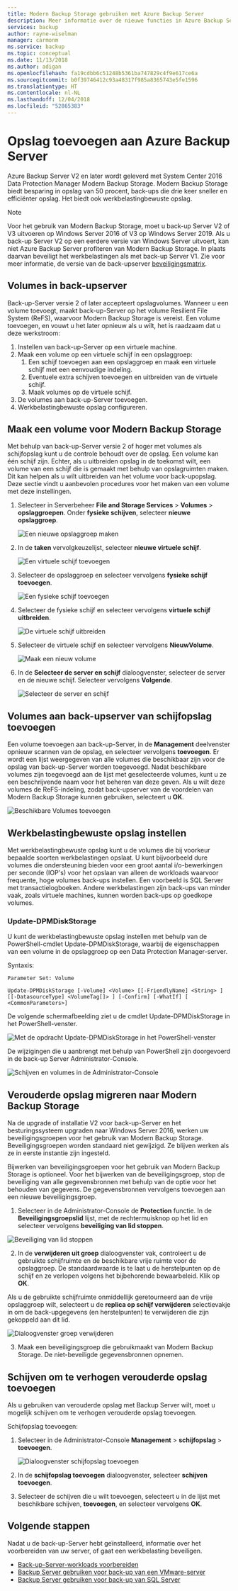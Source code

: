 ```yaml
---
title: Modern Backup Storage gebruiken met Azure Backup Server
description: Meer informatie over de nieuwe functies in Azure Backup Server. In dit artikel wordt beschreven hoe u uw back-up-Server-installatie een upgrade uitvoert.
services: backup
author: rayne-wiselman
manager: carmonm
ms.service: backup
ms.topic: conceptual
ms.date: 11/13/2018
ms.author: adigan
ms.openlocfilehash: fa19cdbb6c51248b5361ba747829c4f9e617ce6a
ms.sourcegitcommit: b0f39746412c93a48317f985a8365743e5fe1596
ms.translationtype: HT
ms.contentlocale: nl-NL
ms.lasthandoff: 12/04/2018
ms.locfileid: "52865383"
---
```

# <a name="add-storage-to-azure-backup-server"></a>Opslag toevoegen aan Azure Backup Server

Azure Backup Server V2 en later wordt geleverd met System Center 2016 Data Protection Manager Modern Backup Storage. Modern Backup Storage biedt besparing in opslag van 50 procent, back-ups die drie keer sneller en efficiënter opslag. Het biedt ook werkbelastingbewuste opslag.

> [!NOTE]
> Voor het gebruik van Modern Backup Storage, moet u back-up Server V2 of V3 uitvoeren op Windows Server 2016 of V3 op Windows Server 2019.
> Als u back-up Server V2 op een eerdere versie van Windows Server uitvoert, kan niet Azure Backup Server profiteren van Modern Backup Storage. In plaats daarvan beveiligt het werkbelastingen als met back-up Server V1. Zie voor meer informatie, de versie van de back-upserver [beveiligingsmatrix](backup-mabs-protection-matrix.md).

## <a name="volumes-in-backup-server"></a>Volumes in back-upserver

Back-up-Server versie 2 of later accepteert opslagvolumes. Wanneer u een volume toevoegt, maakt back-up-Server op het volume Resilient File System (ReFS), waarvoor Modern Backup Storage is vereist. Een volume toevoegen, en vouwt u het later opnieuw als u wilt, het is raadzaam dat u deze werkstroom:

1.  Instellen van back-up-Server op een virtuele machine.
2.  Maak een volume op een virtuele schijf in een opslaggroep:
    1.  Een schijf toevoegen aan een opslaggroep en maak een virtuele schijf met een eenvoudige indeling.
    2.  Eventuele extra schijven toevoegen en uitbreiden van de virtuele schijf.
    3.  Maak volumes op de virtuele schijf.
3.  De volumes aan back-up-Server toevoegen.
4.  Werkbelastingbewuste opslag configureren.

## <a name="create-a-volume-for-modern-backup-storage"></a>Maak een volume voor Modern Backup Storage

Met behulp van back-up-Server versie 2 of hoger met volumes als schijfopslag kunt u de controle behoudt over de opslag. Een volume kan één schijf zijn. Echter, als u uitbreiden opslag in de toekomst wilt, een volume van een schijf die is gemaakt met behulp van opslagruimten maken. Dit kan helpen als u wilt uitbreiden van het volume voor back-upopslag. Deze sectie vindt u aanbevolen procedures voor het maken van een volume met deze instellingen.

1. Selecteer in Serverbeheer **File and Storage Services** > **Volumes** > **opslaggroepen**. Onder **fysieke schijven**, selecteer **nieuwe opslaggroep**.

    ![Een nieuwe opslaggroep maken](./media/backup-mabs-add-storage/mabs-add-storage-1.png)

2. In de **taken** vervolgkeuzelijst, selecteer **nieuwe virtuele schijf**.

    ![Een virtuele schijf toevoegen](./media/backup-mabs-add-storage/mabs-add-storage-2.png)

3. Selecteer de opslaggroep en selecteer vervolgens **fysieke schijf toevoegen**.

    ![Een fysieke schijf toevoegen](./media/backup-mabs-add-storage/mabs-add-storage-3.png)

4. Selecteer de fysieke schijf en selecteer vervolgens **virtuele schijf uitbreiden**.

    ![De virtuele schijf uitbreiden](./media/backup-mabs-add-storage/mabs-add-storage-4.png)

5. Selecteer de virtuele schijf en selecteer vervolgens **NieuwVolume**.

    ![Maak een nieuw volume](./media/backup-mabs-add-storage/mabs-add-storage-5.png)

6. In de **Selecteer de server en schijf** dialoogvenster, selecteer de server en de nieuwe schijf. Selecteer vervolgens **Volgende**.

    ![Selecteer de server en schijf](./media/backup-mabs-add-storage/mabs-add-storage-6.png)

## <a name="add-volumes-to-backup-server-disk-storage"></a>Volumes aan back-upserver van schijfopslag toevoegen

Een volume toevoegen aan back-up-Server, in de **Management** deelvenster opnieuw scannen van de opslag, en selecteer vervolgens **toevoegen**. Er wordt een lijst weergegeven van alle volumes die beschikbaar zijn voor de opslag van back-up-Server worden toegevoegd. Nadat beschikbare volumes zijn toegevoegd aan de lijst met geselecteerde volumes, kunt u ze een beschrijvende naam voor het beheren van deze geven. Als u wilt deze volumes de ReFS-indeling, zodat back-upserver van de voordelen van Modern Backup Storage kunnen gebruiken, selecteert u **OK**.

![Beschikbare Volumes toevoegen](./media/backup-mabs-add-storage/mabs-add-storage-7.png)

## <a name="set-up-workload-aware-storage"></a>Werkbelastingbewuste opslag instellen

Met werkbelastingbewuste opslag kunt u de volumes die bij voorkeur bepaalde soorten werkbelastingen opslaat. U kunt bijvoorbeeld dure volumes die ondersteuning bieden voor een groot aantal i/o-bewerkingen per seconde (IOP's) voor het opslaan van alleen de workloads waarvoor frequente, hoge volumes back-ups instellen. Een voorbeeld is SQL Server met transactielogboeken. Andere werkbelastingen zijn back-ups van minder vaak, zoals virtuele machines, kunnen worden back-ups op goedkope volumes.

### <a name="update-dpmdiskstorage"></a>Update-DPMDiskStorage

U kunt de werkbelastingbewuste opslag instellen met behulp van de PowerShell-cmdlet Update-DPMDiskStorage, waarbij de eigenschappen van een volume in de opslaggroep op een Data Protection Manager-server.

Syntaxis:

`Parameter Set: Volume`

```
Update-DPMDiskStorage [-Volume] <Volume> [[-FriendlyName] <String> ] [[-DatasourceType] <VolumeTag[]> ] [-Confirm] [-WhatIf] [ <CommonParameters>]
```
De volgende schermafbeelding ziet u de cmdlet Update-DPMDiskStorage in het PowerShell-venster.

![Met de opdracht Update-DPMDiskStorage in het PowerShell-venster](./media/backup-mabs-add-storage/mabs-add-storage-8.png)

De wijzigingen die u aanbrengt met behulp van PowerShell zijn doorgevoerd in de back-up Server Administrator-Console.

![Schijven en volumes in de Administrator-Console](./media/backup-mabs-add-storage/mabs-add-storage-9.png)


## <a name="migrate-legacy-storage-to-modern-backup-storage"></a>Verouderde opslag migreren naar Modern Backup Storage
Na de upgrade of installatie V2 voor back-up-Server en het besturingssysteem upgraden naar Windows Server 2016, werken uw beveiligingsgroepen voor het gebruik van Modern Backup Storage. Beveiligingsgroepen worden standaard niet gewijzigd. Ze blijven werken als ze in eerste instantie zijn ingesteld.

Bijwerken van beveiligingsgroepen voor het gebruik van Modern Backup Storage is optioneel. Voor het bijwerken van de beveiligingsgroep, stop de beveiliging van alle gegevensbronnen met behulp van de optie voor het behouden van gegevens. De gegevensbronnen vervolgens toevoegen aan een nieuwe beveiligingsgroep.

1. Selecteer in de Administrator-Console de **Protection** functie. In de **Beveiligingsgroepslid** lijst, met de rechtermuisknop op het lid en selecteer vervolgens **beveiliging van lid stoppen**.

  ![Beveiliging van lid stoppen](http://docs.microsoft.com/system-center/dpm/media/upgrade-to-dpm-2016/dpm-2016-stop-protection1.png)

2. In de **verwijderen uit groep** dialoogvenster vak, controleert u de gebruikte schijfruimte en de beschikbare vrije ruimte voor de opslaggroep. De standaardwaarde is te laat u de herstelpunten op de schijf en ze verlopen volgens het bijbehorende bewaarbeleid. Klik op **OK**.

  Als u de gebruikte schijfruimte onmiddellijk geretourneerd aan de vrije opslaggroep wilt, selecteert u de **replica op schijf verwijderen** selectievakje in om de back-upgegevens (en herstelpunten) te verwijderen die zijn gekoppeld aan dit lid.

  ![Dialoogvenster groep verwijderen](http://docs.microsoft.com/system-center/dpm/media/upgrade-to-dpm-2016/dpm-2016-retain-data.png)

3. Maak een beveiligingsgroep die gebruikmaakt van Modern Backup Storage. De niet-beveiligde gegevensbronnen opnemen.

## <a name="add-disks-to-increase-legacy-storage"></a>Schijven om te verhogen verouderde opslag toevoegen

Als u gebruiken van verouderde opslag met Backup Server wilt, moet u mogelijk schijven om te verhogen verouderde opslag toevoegen.

Schijfopslag toevoegen:

1. Selecteer in de Administrator-Console **Management** > **schijfopslag** > **toevoegen**.

    ![Dialoogvenster schijfopslag toevoegen](http://docs.microsoft.com/system-center/dpm/media/upgrade-to-dpm-2016/dpm-2016-add-disk-storage.png)

4. In de **schijfopslag toevoegen** dialoogvenster, selecteer **schijven toevoegen**.

5. Selecteer de schijven die u wilt toevoegen, selecteert u in de lijst met beschikbare schijven, **toevoegen**, en selecteer vervolgens **OK**.

## <a name="next-steps"></a>Volgende stappen
Nadat u de back-up-Server hebt geïnstalleerd, informatie over het voorbereiden van uw server, of gaat een werkbelasting beveiligen.

- [Back-up-Server-workloads voorbereiden](backup-azure-microsoft-azure-backup.md)
- [Backup Server gebruiken voor back-up van een VMware-server](backup-azure-backup-server-vmware.md)
- [Backup Server gebruiken voor back-up van SQL Server](backup-azure-sql-mabs.md)
